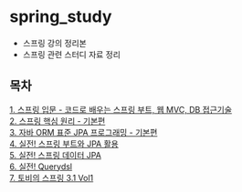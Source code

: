 # spring_study

- 스프링 강의 정리본
- 스프링 관련 스터디 자료 정리

## 목차
[1. 스프링 입문 - 코드로 배우는 스프링 부트, 웹 MVC, DB 접근기술](01_스프링입문_코드로_배우는_스프링부트_웹MVC_DB접근기술)  
[2. 스프링 핵심 원리 - 기본편](02_스프링핵심원리_기본편)  
[3. 자바 ORM 표준 JPA 프로그래밍 - 기본편](03_자바ORM표준JPA프로그래밍_기본편)  
[4. 실전! 스프링 부트와 JPA 활용](04_실전!_스프링부트와_JPA활용)  
[5. 실전! 스프링 데이터 JPA](05_실전!_스프링데이터_JPA)  
[6. 실전! Querydsl](06_실전!_Querydsl)  
[7. 토비의 스프링 3.1 Vol1](07_토비의_스프링_3.1_vol1)